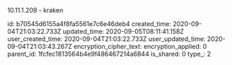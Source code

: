 10.11.1.209 - kraken

id: b70545d6155a4f8fa5561e7c6e46deb4
created_time: 2020-09-04T21:03:22.733Z
updated_time: 2020-09-05T08:11:41.158Z
user_created_time: 2020-09-04T21:03:22.733Z
user_updated_time: 2020-09-04T21:03:43.267Z
encryption_cipher_text: 
encryption_applied: 0
parent_id: 1fcfec1813564b4e9f486467214a6844
is_shared: 0
type_: 2